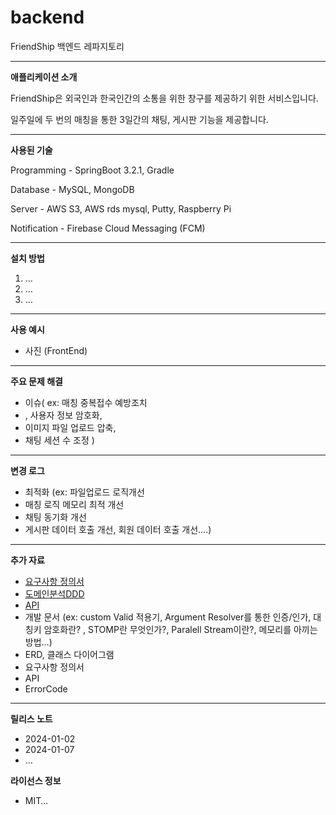 # backend
FriendShip 백엔드 레파지토리

---

**애플리케이션 소개**

FriendShip은 외국인과 한국인간의 소통을 위한 창구를 제공하기 위한 서비스입니다.

일주일에 두 번의 매칭을 통한 3일간의 채팅, 게시판 기능을  제공합니다. 

---

**사용된 기술**

Programming -  SpringBoot 3.2.1, Gradle 

Database - MySQL, MongoDB 

Server - AWS S3, AWS rds mysql, Putty, Raspberry Pi

Notification - Firebase Cloud Messaging (FCM)

---

**설치 방법**

1. …
2. …
3. …

---

**사용 예시** 

- 사진 (FrontEnd)

---

**주요 문제 해결**

- 이슈( ex: 매칭 중복접수 예방조치
- , 사용자 정보 암호화,
- 이미지 파일 업로드 압축,
- 채팅 세션 수 조정 )

---

**변경 로그**

- 최적화 (ex: 파일업로드 로직개선
- 매칭 로직 메모리 최적 개선
- 채팅 동기화 개선
- 게시판 데이터 호출 개선, 회원 데이터 호출 개선….)

---

**추가 자료** 
- [요구사항 정의서](https://www.notion.so/d49730579f1149e98d137eafb0b1a72c?pvs=4)
- [도메인분석DDD](https://www.figma.com/file/vrduvG2YiZCX4aQzGic4jt?type=design%27&node-id=0:1)
- [API](https://www.notion.so/API-1d654705d6ab416592cef7eee1cb0c1c?pvs=4)
- 개발 문서 (ex: custom Valid 적용기, Argument Resolver를 통한 인증/인가, 대칭키 암호화란? , STOMP란 무엇인가?, Paralell Stream이란?, 메모리를 아끼는 방법…)
- ERD, 클래스 다이어그램
- 요구사항 정의서
- API
- ErrorCode

---

**릴리스 노트** 

- 2024-01-02
- 2024-01-07
- …

**라이선스 정보**

- MIT…
